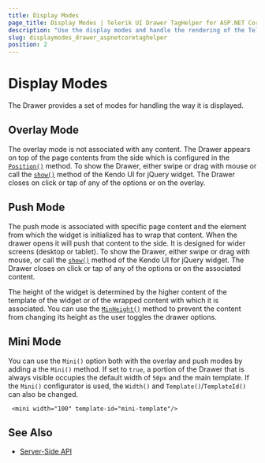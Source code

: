 ```yaml
---
title: Display Modes
page_title: Display Modes | Telerik UI Drawer TagHelper for ASP.NET Core
description: "Use the display modes and handle the rendering of the Telerik UI Drawer HtmlHelper for ASP.NET Core (MVC 6 or ASP.NET Core MVC)."
slug: displaymodes_drawer_aspnetcoretaghelper
position: 2
---
```


# Display Modes

The Drawer provides a set of modes for handling the way it is displayed.  

## Overlay Mode

The overlay mode is not associated with any content. The Drawer appears on top of the page contents from the side which is configured in the [`Position()`](/api/drawer) method. To show the Drawer, either swipe or drag with mouse or call the [`show()`](https://docs.telerik.com/kendo-ui/api/javascript/ui/drawer/methods/show) method of the Kendo UI for jQuery widget. The Drawer closes on click or tap of any of the options or on the overlay.

## Push Mode

The push mode is associated with specific page content and the element from which the widget is initialized has to wrap that content. When the drawer opens it will push that content to the side. It is designed for wider screens (desktop or tablet). To show the Drawer, either swipe or drag with mouse, or call the [`show()`](https://docs.telerik.com/kendo-ui/api/javascript/ui/drawer/methods/show) method of the Kendo UI for jQuery widget. The Drawer closes on click or tap of any of the options or on the associated content.

The height of the widget is determined by the higher content of the template of the widget or of the wrapped content with which it is associated. You can use the [`MinHeight()`](/api/drawer) method  to prevent the content from changing its height as the user toggles the drawer options.

## Mini Mode

You can use the `Mini()` option both with the overlay and push modes by adding a the `Mini()` method. If set to `true`, a portion of the Drawer that is always visible occupies the default width of `50px` and the main template. If the `Mini()` configurator is used, the `Width()` and `Template()`/`TemplateId()` can also be changed.

     <mini width="100" template-id="mini-template"/>

## See Also

* [Server-Side API](/api/drawer)

